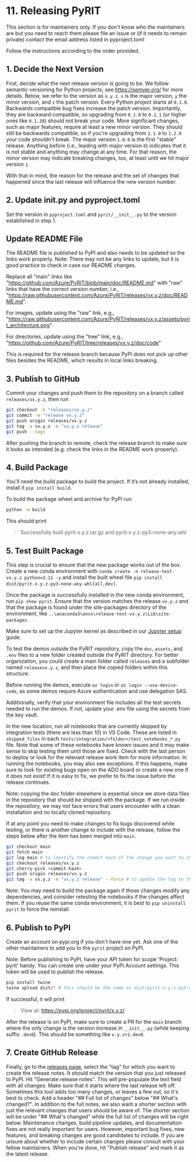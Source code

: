# 11. Releasing PyRIT

This section is for maintainers only.
If you don't know who the maintainers are but you need to reach them
please file an issue or (if it needs to remain private) contact the
email address listed in pyproject.toml

Follow the instructions according to the order provided.

## 1. Decide the Next Version

First, decide what the next release version is going to be.
We follow semantic versioning for Python projects; see
https://semver.org/ for more details.
Below, we refer to the version as `x.y.z`.
`x` is the major version, `y` the minor version, and `z` the patch version.
Every Python project starts at `0.1.0`.
Backwards compatible bug fixes increase the patch version.
Importantly, they are backward compatible, so upgrading from `0.1.0` to
`0.1.1` (or higher ones like `0.1.38`) should not break your code.
More significant changes, such as major features, require at least a new
minor version.
They should still be backwards compatible, so if you're upgrading from
`1.1.0` to `1.2.0` your code shouldn't break.
The major version `1.0.0` is the first "stable" release.
Anything before (i.e., leading with major version `0`) indicates that it is
not stable and anything may change at any time.
For that reason, the minor version may indicate breaking changes, too,
at least until we hit major version `1`.

With that in mind, the reason for the release and the set of changes
that happened since the last release will influence the new version number.

## 2. Update __init__.py and pyproject.toml

Set the version in `pyproject.toml` and `pyrit/__init__.py` to the version established in step 1.

## Update README File

The README file is published to PyPI and also needs to be updated so the
links work properly. Note: There may not be any links to update, but it is
good practice to check in case our README changes.

Replace all "main" links like
"https://github.com/Azure/PyRIT/blob/main/doc/README.md" with "raw" links that have
the correct version number, i.e.,
"https://raw.githubusercontent.com/Azure/PyRIT/releases/vx.y.z/doc/README.md".

For images, update using the "raw" link, e.g.,
"https://raw.githubusercontent.com/Azure/PyRIT/releases/vx.y.z/assets/pyrit_architecture.png".

For directories, update using the "tree" link, e.g.,
"https://github.com/Azure/PyRIT/tree/releases/vx.y.z/doc/code"

This is required for the release branch because PyPI does not pick up
other files besides the README, which results in local links breaking.

## 3. Publish to GitHub

Commit your changes and push them to the repository on a branch called
`releases/vx.y.z`, then run

```bash
git checkout -b "releases/vx.y.z"
git commit -m "release vx.y.z"
git push origin releases/vx.y.z
git tag -a vx.y.z -m "vx.y.z release"
git push --tags
```

After pushing the branch to remote, check the release branch to make sure it looks as intended (e.g. check the links in the README work properly).

## 4. Build Package

You'll need the build package to build the project. If it’s not already installed, install it `pip install build`.

To build the package wheel and archive for PyPI run

```bash
python -m build
```

This should print

> Successfully built pyrit-x.y.z.tar.gz and pyrit-x.y.z-py3-none-any.whl

## 5. Test Built Package

This step is crucial to ensure that the new package works out of the box.
Create a new conda environment with `conda create -n release-test-vx.y.z python=3.11 -y`
and install the built wheel file `pip install dist/pyrit-x.y.z-py3-none-any.whl[all,dev]`.

Once the package is successfully installed in the new conda environment, run `pip show pyrit`. Ensure that the version matches the release `vx.y.z` and that the package is found under the site-packages directory of the environment, like `..\anaconda3\envs\release-test-vx.y.z\Lib\site-packages`.

Make sure to set up the Jupyter kernel as described in our [Jupyter setup](../setup/jupyter_setup.md) guide.

To test the demos outside the PyRIT repository, copy the `doc`, `assets`, and `.env` files to a new folder created outside the PyRIT directory. For better organization, you could create a main folder called `releases` and a subfolder named `releasevx.y.z`, and then place the copied folders within this structure.

Before running the demos, execute `az login` or `az login --use-device-code`, as some demos require Azure authentication and use delegation SAS.

Additionally, verify that your environment file includes all the test secrets needed to run the demos. If not, update your .env file using the secrets from the key vault.

In the new location, run all notebooks that are currently skipped by integration tests (there are less than 10) in VS Code. These are listed in `skipped_files` in each `tests/integration/<folder>/test_notebooks_*.py` file. Note that some of these notebooks have known issues and it may make sense to skip testing them until those are fixed. Check with the last person to deploy or look for the relevant release work item for more information. In running the notebooks, you may also see exceptions. If this happens, make sure to look for existing bugs open on the ADO board or create a new one if it does not exist! If it is easy to fix, we prefer to fix the issue before the release continues.

Note: copying the doc folder elsewhere is essential since we store data files
in the repository that should be shipped with the package.
If we run inside the repository, we may not face errors that users encounter
with a clean installation and no locally cloned repository.

If at any point you need to make changes to fix bugs discovered while testing, or there is another change to include with the release, follow the steps below after the item has been merged into `main`.
```bash
git checkout main
git fetch main
git log main # to identify the commit hash of the change you want to cherry-pick
git checkout releases/vx.y.z
git cherry-pick <commit-hash>
git push origin releases/vx.y.z
git tag -a vx.y.z -m "vx.y.z release" --force # to update the tag to the correct commit
```

Note: You may need to build the package again if those changes modify any dependencies, and consider retesting the notebooks if the changes affect them. If you reuse the same conda environment, it is best to `pip uninstall pyrit` to force the reinstall.

## 6. Publish to PyPI

Create an account on pypi.org if you don't have one yet.
Ask one of the other maintainers to add you to the `pyrit` project on PyPI.

Note: Before publishing to PyPI, have your API token for scope 'Project: pyrit' handy. You can create one under your PyPI Account settings. This token will be used to publish the release.

```bash
pip install twine
twine upload dist/* # this should be the same as dist/pyrit-x.y.z-py3-none-any.whl
```

If successful, it will print

> View at:
  https://pypi.org/project/pyrit/x.y.z/

After the release is on PyPI, make sure to create a PR for the `main` branch
where the only change is the version increase in `__init__.py` (while keeping
suffix `.dev0`).
This should be something like `x.y.z+1.dev0`.

## 7. Create GitHub Release

Finally, go to the [releases page](https://github.com/Azure/PyRIT/releases), select the "tag"
for which you want to create the release notes. It should match the version that you just released
to PyPI. Hit "Generate release notes". This will pre-populate the text field with all changes.
Make sure that it starts where the last release left off.
Sometimes this tool adds too many changes, or leaves a few out, so it's best to check.
Add a header "## Full list of changes" below "## What's changed?".
In addition to the full notes, we also want a shorter section with just the relevant
changes that users should be aware of. The shorter section will be under "## What's changed"
while the full list of changes will be right below.
Maintenance changes, build pipeline updates, and documentation fixes are not really important for users.
However, important bug fixes, new features, and breaking changes are good candidates to include.
If you are unsure about whether to include certain changes please consult with your fellow
maintainers.
When you're done, hit "Publish release" and mark it as the latest release.
